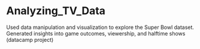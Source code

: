 # Analyzing_TV_Data
Used data manipulation and visualization to explore the Super Bowl dataset. Generated insights into game outcomes, viewership, and halftime shows (datacamp project)
